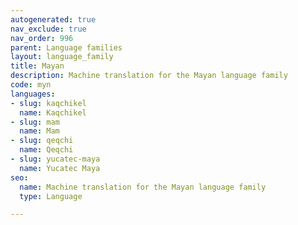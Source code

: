 ```yaml
---
autogenerated: true
nav_exclude: true
nav_order: 996
parent: Language families
layout: language_family
title: Mayan
description: Machine translation for the Mayan language family
code: myn
languages:
- slug: kaqchikel
  name: Kaqchikel
- slug: mam
  name: Mam
- slug: qeqchi
  name: Qeqchi
- slug: yucatec-maya
  name: Yucatec Maya
seo:
  name: Machine translation for the Mayan language family
  type: Language

---
```


